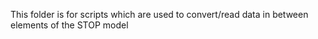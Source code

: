 This folder is for scripts which are used to convert/read data in between elements of the STOP model